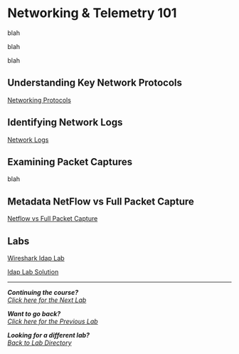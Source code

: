 #  Networking & Telemetry 101
 blah

 blah

 blah

 ## Understanding Key Network Protocols

 [Networking Protocols](/courseFiles/Lab_05-networkingAndTelemetry/network_protocols.md)



 ## Identifying Network Logs

 [Network Logs](/courseFiles/Lab_05-networkingAndTelemetry/network_logs.md)

 ## Examining Packet Captures
 
 blah

 ## Metadata NetFlow vs Full Packet Capture
 
 [Netflow vs Full Packet Capture](/courseFiles/Lab_05-networkingAndTelemetry/netflow_vs_full_packet_capture.md)

 ## Labs

 [Wireshark Idap Lab](/courseFiles/Lab_05-networkingAndTelemetry/wireshark_ldap_lab.md)

 [Idap Lab Solution](/courseFiles/Lab_05-networkingAndTelemetry/wireshark_ldap_lab_solution.md)

 ***               

<b><i>Continuing the course?</b>
</br>
[Click here for the Next Lab](/courseFiles/Lab_06-browserAndCloudSecurity/browserAndCloudSecurity.md)</i>

<b><i>Want to go back?</b>
</br>
[Click here for the Previous Lab](/courseFiles/Lab_04-socScripting/socScripting.md)

<b><i>Looking for a different lab? </b></br>[Back to Lab Directory](/coursenavigation.md)</i>